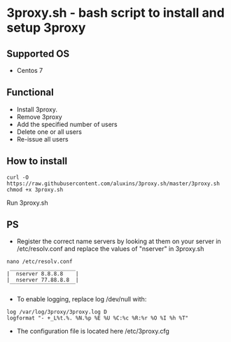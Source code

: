 # 3proxy.sh - bash script to install and setup 3proxy

## Supported OS
* Centos 7

## Functional
* Install 3proxy.
* Remove 3proxy
* Add the specified number of users
* Delete one or all users
* Re-issue all users

## How to install

```
curl -O https://raw.githubusercontent.com/aluxins/3proxy.sh/master/3proxy.sh
chmod +x 3proxy.sh
```
Run 3proxy.sh
## PS
* Register the correct name servers by looking at them on your server in /etc/resolv.conf and replace the values of "nserver" in 3proxy.sh

```
nano /etc/resolv.conf
 _____________________
|  nserver 8.8.8.8    |
|  nserver 77.88.8.8  |
 ‾‾‾‾‾‾‾‾‾‾‾‾‾‾‾‾‾‾‾‾‾
```
* To enable logging, replace log /dev/null with:

```
log /var/log/3proxy/3proxy.log D
logformat "- +_L%t.%. %N.%p %E %U %C:%c %R:%r %O %I %h %T"
```

* The configuration file is located here /etc/3proxy.cfg
